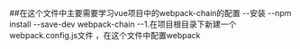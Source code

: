 ##在这个文件中主要需要学习vue项目中的webpack-chain的配置
--安装
    --npm install --save-dev webpack-chain
    --1.在项目根目录下新建一个webpack.config.js文件 ，在这个文件中配置webpack
    